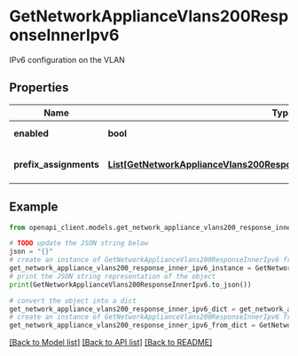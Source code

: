 # GetNetworkApplianceVlans200ResponseInnerIpv6

IPv6 configuration on the VLAN

## Properties

Name | Type | Description | Notes
------------ | ------------- | ------------- | -------------
**enabled** | **bool** | Enable IPv6 on VLAN | [optional] 
**prefix_assignments** | [**List[GetNetworkApplianceVlans200ResponseInnerIpv6PrefixAssignmentsInner]**](GetNetworkApplianceVlans200ResponseInnerIpv6PrefixAssignmentsInner.md) | Prefix assignments on the VLAN | [optional] 

## Example

```python
from openapi_client.models.get_network_appliance_vlans200_response_inner_ipv6 import GetNetworkApplianceVlans200ResponseInnerIpv6

# TODO update the JSON string below
json = "{}"
# create an instance of GetNetworkApplianceVlans200ResponseInnerIpv6 from a JSON string
get_network_appliance_vlans200_response_inner_ipv6_instance = GetNetworkApplianceVlans200ResponseInnerIpv6.from_json(json)
# print the JSON string representation of the object
print(GetNetworkApplianceVlans200ResponseInnerIpv6.to_json())

# convert the object into a dict
get_network_appliance_vlans200_response_inner_ipv6_dict = get_network_appliance_vlans200_response_inner_ipv6_instance.to_dict()
# create an instance of GetNetworkApplianceVlans200ResponseInnerIpv6 from a dict
get_network_appliance_vlans200_response_inner_ipv6_from_dict = GetNetworkApplianceVlans200ResponseInnerIpv6.from_dict(get_network_appliance_vlans200_response_inner_ipv6_dict)
```
[[Back to Model list]](../README.md#documentation-for-models) [[Back to API list]](../README.md#documentation-for-api-endpoints) [[Back to README]](../README.md)


